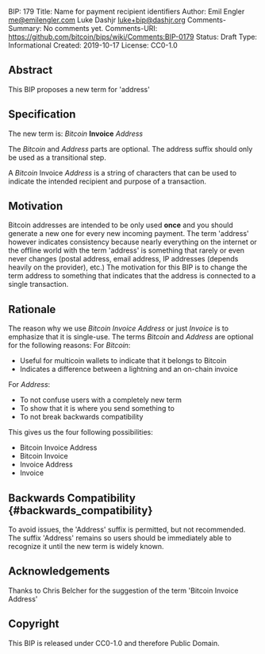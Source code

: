 BIP: 179
Title: Name for payment recipient identifiers
Author: Emil Engler <me@emilengler.com>
Luke Dashjr <luke+bip@dashjr.org>
Comments-Summary: No comments yet.
Comments-URI: https://github.com/bitcoin/bips/wiki/Comments:BIP-0179
Status: Draft
Type: Informational
Created: 2019-10-17
License: CC0-1.0

## Abstract

This BIP proposes a new term for \'address\'

## Specification

The new term is: *Bitcoin* **Invoice** *Address*

The *Bitcoin* and *Address* parts are optional. The address suffix
should only be used as a transitional step.

A *Bitcoin* Invoice *Address* is a string of characters that can be used
to indicate the intended recipient and purpose of a transaction.

## Motivation

Bitcoin addresses are intended to be only used **once** and you should
generate a new one for every new incoming payment. The term \'address\'
however indicates consistency because nearly everything on the internet
or the offline world with the term \'address\' is something that rarely
or even never changes (postal address, email address, IP addresses
(depends heavily on the provider), etc.) The motivation for this BIP is
to change the term address to something that indicates that the address
is connected to a single transaction.

## Rationale

The reason why we use *Bitcoin Invoice Address* or just *Invoice* is to
emphasize that it is single-use. The terms *Bitcoin* and *Address* are
optional for the following reasons: For *Bitcoin*:

-   Useful for multicoin wallets to indicate that it belongs to Bitcoin
-   Indicates a difference between a lightning and an on-chain invoice

For *Address*:

-   To not confuse users with a completely new term
-   To show that it is where you send something to
-   To not break backwards compatibility

This gives us the four following possibilities:

-   Bitcoin Invoice Address
-   Bitcoin Invoice
-   Invoice Address
-   Invoice

## Backwards Compatibility {#backwards_compatibility}

To avoid issues, the \'Address\' suffix is permitted, but not
recommended. The suffix \'Address\' remains so users should be
immediately able to recognize it until the new term is widely known.

## Acknowledgements

Thanks to Chris Belcher for the suggestion of the term \'Bitcoin Invoice
Address\'

## Copyright

This BIP is released under CC0-1.0 and therefore Public Domain.
